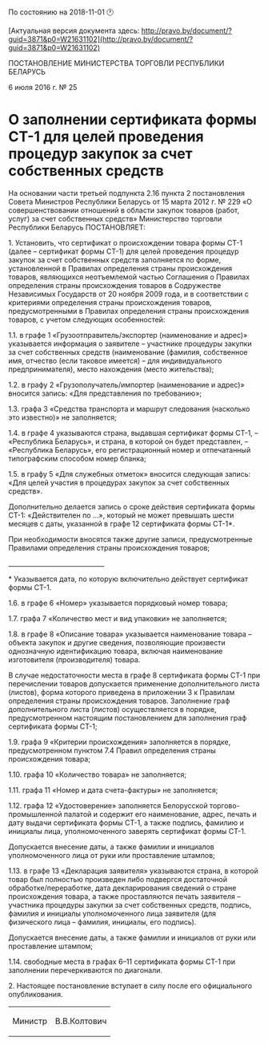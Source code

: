 По состоянию на 2018-11-01 &#x1F550;

[Актуальная версия документа здесь: http://pravo.by/document/?guid=3871&p0=W21631102](http://pravo.by/document/?guid=3871&p0=W21631102)

<p>ПОСТАНОВЛЕНИЕ МИНИСТЕРСТВА ТОРГОВЛИ РЕСПУБЛИКИ БЕЛАРУСЬ</p>
<p>6 июля 2016 г. № 25</p>
<h1>О заполнении сертификата формы СТ-1 для целей проведения процедур закупок за счет собственных средств</h1>
<p>На основании части третьей подпункта 2.16 пункта 2 постановления Совета Министров Республики Беларусь от 15 марта 2012 г. № 229 «О совершенствовании отношений в области закупок товаров (работ, услуг) за счет собственных средств» Министерство торговли Республики Беларусь ПОСТАНОВЛЯЕТ:</p>
<p>1. Установить, что сертификат о происхождении товара формы СТ-1 (далее – сертификат формы СТ-1) для целей проведения процедур закупок за счет собственных средств заполняется по форме, установленной в Правилах определения страны происхождения товаров, являющихся неотъемлемой частью Соглашения о Правилах определения страны происхождения товаров в Содружестве Независимых Государств от 20 ноября 2009 года, и в соответствии с критериями определения страны происхождения товаров, предусмотренными в Правилах определения страны происхождения товаров, с учетом следующих особенностей:</p>
<p>1.1. в графе 1 «Грузоотправитель/экспортер (наименование и адрес)» указывается информация о заявителе – участнике процедуры закупки за счет собственных средств (наименование (фамилия, собственное имя, отчество (если таковое имеется) – для индивидуального предпринимателя), место нахождения (место жительства);</p>
<p>1.2. в графу 2 «Грузополучатель/импортер (наименование и адрес)» вносится запись: «Для представления по требованию»;</p>
<p>1.3. графа 3 «Средства транспорта и маршрут следования (насколько это известно)» не заполняется;</p>
<p>1.4. в графе 4 указываются страна, выдавшая сертификат формы СТ-1, – «Республика Беларусь», и страна, в которой он будет представлен, – «Республика Беларусь», его регистрационный номер и отпечатанный типографским способом номер бланка;</p>
<p>1.5. в графу 5 «Для служебных отметок» вносится следующая запись: «Для целей участия в процедурах закупок за счет собственных средств».</p>
<p>Дополнительно делается запись о сроке действия сертификата формы СТ-1: «Действителен по …», который не может превышать шести месяцев с даты, указанной в графе 12 сертификата формы СТ-1*.</p>
<p>При необходимости вносятся также другие записи, предусмотренные Правилами определения страны происхождения товаров;</p>
<p>______________________________</p>
<p>* Указывается дата, по которую включительно действует сертификат формы СТ-1.</p>
<p>1.6. в графе 6 «Номер» указывается порядковый номер товара;</p>
<p>1.7. графа 7 «Количество мест и вид упаковки» не заполняется;</p>
<p>1.8. в графе 8 «Описание товара» указывается наименование товара – объекта закупок и другие сведения, позволяющие произвести однозначную идентификацию товара, включая наименование изготовителя (производителя) товара.</p>
<p>В случае недостаточности места в графе 8 сертификата формы СТ-1 при перечислении товаров допускается применение дополнительного листа (листов), форма которого приведена в приложении 3 к Правилам определения страны происхождения товаров. Заполнение граф дополнительного листа (листов) осуществляется в порядке, предусмотренном настоящим постановлением для заполнения граф сертификата формы СТ-1;</p>
<p>1.9. графа 9 «Критерии происхождения» заполняется в порядке, предусмотренном пунктом 7.4 Правил определения страны происхождения товара;</p>
<p>1.10. графа 10 «Количество товара» не заполняется;</p>
<p>1.11. графа 11 «Номер и дата счета-фактуры» не заполняется;</p>
<p>1.12. графа 12 «Удостоверение» заполняется Белорусской торгово-промышленной палатой и содержит его наименование, адрес, печать и дату выдачи сертификата формы СТ-1, а также подпись, фамилию и инициалы лица, уполномоченного заверять сертификат формы СТ-1.</p>
<p>Допускается внесение даты, а также фамилии и инициалов уполномоченного лица от руки или проставление штампов;</p>
<p>1.13. в графе 13 «Декларация заявителя» указываются страна, в которой товар был полностью произведен либо подвергся достаточной обработке/переработке, дата декларирования сведений о стране происхождения товара, а также проставляются печать заявителя – участника процедуры закупки за счет собственных средств, подпись, фамилия и инициалы уполномоченного лица заявителя (для физического лица – фамилия, инициалы, его подпись).</p>
<p>Допускается внесение даты, а также фамилии и инициалов от руки или проставление штампом;</p>
<p>1.14. свободные места в графах 6–11 сертификата формы СТ-1 при заполнении перечеркиваются по диагонали.</p>
<p>2. Настоящее постановление вступает в силу после его официального опубликования.</p>
<p></p>
<table><tr>
<td><p>Министр</p></td>
<td><p>В.В.Колтович</p></td>
</tr></table>
<p></p>